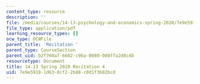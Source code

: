 ```yaml
---
content_type: resource
description: ''
file: /media/courses/14-13-psychology-and-economics-spring-2020/7e9e59181d638cf22b88c0d1f3b82bcd_MIT14_13s20_rec4hand.pdf
file_type: application/pdf
learning_resource_types: []
ocw_type: OCWFile
parent_title: 'Recitation '
parent_type: CourseSection
parent_uid: b2f760a7-6602-c9ba-0080-008ffa2d8c4b
resourcetype: Document
title: 14.13 Spring 2020 Recitation 4
uid: 7e9e5918-1d63-8cf2-2b88-c0d1f3b82bcd
---
```

